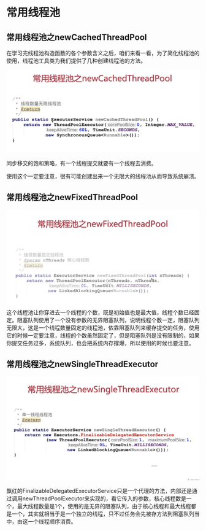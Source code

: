 # 常用线程池

## 常用线程池之newCachedThreadPool

在学习完线程池构造函数的各个参数含义之后，咱们来看一看，为了简化线程池的使用，线程池工具类为我们提供了几种创建线程池的方法。

![08常用线程池newCachedThreadPool.png](imgs/08常用线程池newCachedThreadPool.png)

同步移交的饱和策略，有一个线程提交就要有一个线程去消费。

使用这个一定要注意，很有可能创建出来一个无限大的线程池从而导致系统崩溃。

## 常用线程池之newFixedThreadPool

![08常用线程池newFixedThreadPool.png](imgs/08常用线程池newFixedThreadPool.png)
这个线程池让你穿进去一个线程的个数，既是初始值也是最大值，线程个数已经固定。阻塞队列使用了一个没有参数的无界阻塞队列，说明线程个数一定，阻塞队列无限大，这是一个线程数量固定的线程池，依靠阻塞队列来缓存提交的任务，使用它的时候一定要注意，线程的个数虽然固定了，但是阻塞队列是没有限制的，如果你提交任务过多，系统队列，也会把系统内存撑爆，所以使用的时候也要注意。

## 常用线程池之newSingleThreadExecutor

![08常用线程池newSingleThreadExecutor.png](imgs/08常用线程池newSingleThreadExecutor.png)

飘红的FinalizableDelegatedExecutorService只是一个代理的方法，内部还是通过调用newThreadPoolExecutor来实现的，看它传入的参数，核心线程数是一个，最大线程数量是1个，使用的是无界的阻塞队列，由于核心线程和最大线程都是一个，其实就相当于是一个独立的线程，只不过任务会先被存方法到阻塞队列当中，由这一个线程顺序消费。 